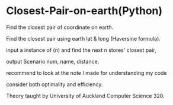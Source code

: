 # Closest-Pair-on-earth(Python)
Find the closest pair of coordinate on earth.

Find the closest pair using earth lat & long (Haversine formula).

input a instance of (n) and find the next n stores' closest pair, 

output Scenario num, name, distance.

recommend to look at the note I made for understanding my code

consider both optimality and efficiency.

Theory taught by University of Auckland Computer Science 320.
